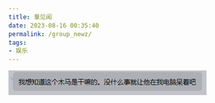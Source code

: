 ```yaml
---
title: 羣见闻
date: 2023-08-16 00:35:40
permalink: /group_newz/
tags: 
- 娱乐
---
```


<img src="group_newz/2023-08-16T01-30-49.png" alt="我想知道这个木马是干嘛的。没什么事就让他在我电脑呆着吧" style="object-position: -40px -19px; object-fit: cover">

